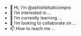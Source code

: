 - 👋 Hi, I’m @ashishbhattcompro
- 👀 I’m interested in ...
- 🌱 I’m currently learning ...
- 💞️ I’m looking to collaborate on ...
- 📫 How to reach me ...

<!---
ashishbhattcompro/ashishbhattcompro is a ✨ special ✨ repository because its `README.md` (this file) appears on your GitHub profile.
You can click the Preview link to take a look at your changes.
--->
